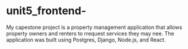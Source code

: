 # unit5_frontend-
My capestone project is a property management application that allows property owners and renters to rrequest services they may nee. The application was built using Postgres, Django, Node.js, and React.
